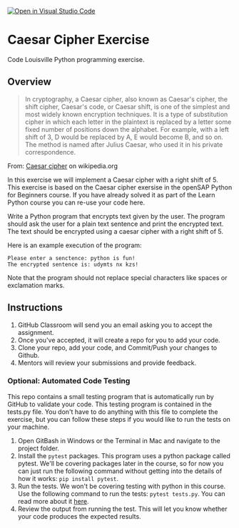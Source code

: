 [![Open in Visual Studio Code](https://classroom.github.com/assets/open-in-vscode-718a45dd9cf7e7f842a935f5ebbe5719a5e09af4491e668f4dbf3b35d5cca122.svg)](https://classroom.github.com/online_ide?assignment_repo_id=11492747&assignment_repo_type=AssignmentRepo)
# Caesar Cipher Exercise
Code Louisville Python programming exercise.

## Overview

> In cryptography, a Caesar cipher, also known as Caesar's cipher, the shift 
cipher, Caesar's code, or Caesar shift, is one of the simplest and most widely 
known encryption techniques. It is a type of substitution cipher in which each 
letter in the plaintext is replaced by a letter some fixed number of positions 
down the alphabet. For example, with a left shift of 3, D would be replaced by 
A, E would become B, and so on. The method is named after Julius Caesar, who 
used it in his private correspondence.

From: [Caesar cipher](https://en.wikipedia.org/wiki/Caesar_cipher) on wikipedia.org

In this exercise we will implement a Caesar cipher with a right shift of 5. This 
exercise is based on the Caesar cipher exersise in the openSAP Python for 
Beginners course. If you have already solved it as part of the Learn Python 
course you can re-use your code here.

Write a Python program that encrypts text given by the user. The program should 
ask the user for a plain text sentence and print the encrypted text. The text 
should be encrypted using a caesar cipher with a right shift of 5.

Here is an example execution of the program:

```
Please enter a senctence: python is fun!
The encrypted sentence is: udymts nx kzs!
```

Note that the program should not replace special characters like spaces or exclamation marks.

## Instructions

1. GitHub Classroom will send you an email asking you to accept the assignment.
1. Once you've accepted, it will create a repo for you to add your code.
1. Clone your repo, add your code, and Commit/Push your changes to Github.
1. Mentors will review your submissions and provide feedback.

### Optional: Automated Code Testing

This repo contains a small testing program that is automatically run by GitHub
to validate your code. This testing program is contained in the tests.py 
file. You don't have to do anything with this file to complete the exercise, 
but you can follow these steps if you would like to run the tests on your 
machine.

1. Open GitBash in Windows or the Terminal in Mac and navigate to the project 
folder.
1. Install the `pytest` packages. This program uses a python package called 
pytest. We'll be covering packages later in the course, so for now you can 
just run the following command  without getting into the details of how it
works: `pip install pytest`.
1. Run the tests. We won't be covering testing with python in this course. Use 
the following command to run the tests: `pytest tests.py`. You can read more 
about it [here](https://realpython.com/python-testing/).
1. Review the output from running the test. This will let you know whether your
code produces the expected results. 



